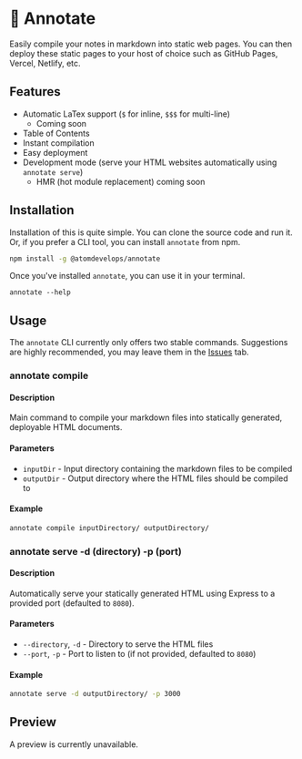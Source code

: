 # 📓 Annotate

Easily compile your notes in markdown into static web pages. You can then deploy these static pages to your host of choice such as GitHub Pages, Vercel, Netlify, etc.

## Features

- Automatic LaTex support (`$` for inline, `$$$` for multi-line)
  - Coming soon
- Table of Contents
- Instant compilation
- Easy deployment
- Development mode (serve your HTML websites automatically using `annotate serve`)
  - HMR (hot module replacement) coming soon

## Installation

Installation of this is quite simple. You can clone the source code and run it. Or, if you prefer a CLI tool, you can install `annotate` from npm.

```bash
npm install -g @atomdevelops/annotate
```

Once you've installed `annotate`, you can use it in your terminal.

```
annotate --help
```

## Usage

The `annotate` CLI currently only offers two stable commands. Suggestions are highly recommended, you may leave them in the [Issues](https://github.com/atomisadev/annotate/issues) tab.

### annotate compile
#### Description
Main command to compile your markdown files into statically generated, deployable HTML documents.

#### Parameters
- `inputDir` - Input directory containing the markdown files to be compiled
- `outputDir` - Output directory where the HTML files should be compiled to

#### Example
```bash
annotate compile inputDirectory/ outputDirectory/
```

### annotate serve -d (directory) -p (port)
#### Description
Automatically serve your statically generated HTML using Express to a provided port (defaulted to `8080`).

#### Parameters
- `--directory`, `-d` - Directory to serve the HTML files
- `--port`, `-p` - Port to listen to (if not provided, defaulted to `8080`)

#### Example
```bash
annotate serve -d outputDirectory/ -p 3000
```

## Preview

A preview is currently unavailable.
